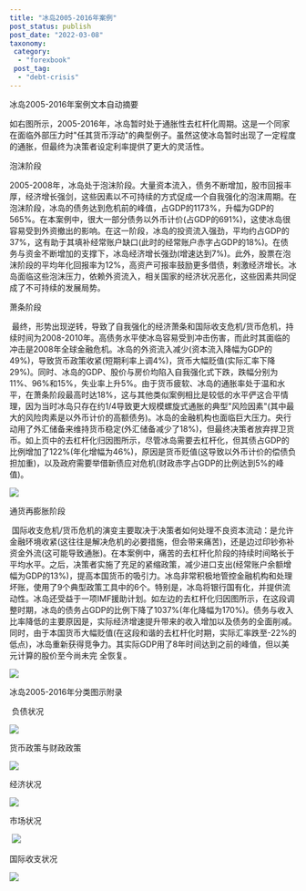 ```yaml
---
title: "冰岛2005-2016年案例"
post_status: publish
post_date: "2022-03-08"
taxonomy:
 category: 
  - "forexbook"
 post_tag: 
  - "debt-crisis"
---
```


冰岛2005-2016年案例文本自动摘要

如右图所示，2005-2016年，冰岛暂时处于通胀性去杠杆化周期。这是一个同家在面临外部压力时"任其货币浮动"的典型例子。虽然这使冰岛暂时出现了一定程度的通胀，但最终为决策者设定利率提供了更大的灵活性。

泡沫阶段

2005-2008年，冰岛处于泡沫阶段。大量资本流入，债务不断增加，股市回报丰厚，经济增长强剑，这些因素以不可持续的方式促成一个自我强化的泡沫周期。在泡沫阶段，冰岛的债务达到危机前的峰值，占GDP的1173%，升幅为GDP的565%。在本案例中，很大一部分债务以外币计价(占GDP的691%)，这使冰岛很容易受到外资撤出的影响。在这一阶段，冰岛的投资流入强劲，平均约占GDP的37%，这有助于其填补经常账户缺口(此时的经常账户赤字占GDP的18%)。在债务与资金不断增加的支撑下，冰岛经济增长强劲(增速达到7%)。此外，股票在泡沫阶段的平均年化回报率为12%，高资产可报率鼓励更多借债，剌激经济增长。冰岛面临这些泡沫压力，依赖外资流入，相关国家的经济状况恶化，这些因素共同促成了不可持续的发展局势。

萧条阶段

 最终，形势出现逆转，导致了自我强化的经济萧条和国际收支危机/货币危机，持续时间为2008-2010年。高债务水平使冰岛容易受到冲击伤害，而此时其面临的冲击是2008年全球金融危机。冰岛的外资流入减少(资本流入降幅为GDP的49%)，导致货币政策收紧(短期利率上调4%)，货币大幅贬值(实际汇率下降29%)。同时、冰岛的GDP、股价与房价均陷入自我强化式下跌，跌幅分别为11%、96%和15%，失业率上升5%。由于货币疲软、冰岛的通胀率处于温和水平，在萧条阶段最高时达18%，这与其他类似案例相比是较低的水平俨这合平情理，因为当时冰岛只存在约1/4导致更大规模螺旋式通胀的典型"风险因素"(其中最大的风险肉素是以外币计价的高额债务)。冰岛的金融机构也面临巨大压力。央行动用了外汇储备来维持货币稳定(外汇储备减少了18%)，但最终决策者放弃捍卫货币。如上页中的去杠杆化归因图所示，尽管冰岛需要去杠杆化，但其债占GDP的比例增加了122%(年化增幅为46%)，原因是货币贬值(这导致以外币计价的偿债负担加重)，以及政府需要举借新债应对危机(财政赤字占GDP的比例达到5%的峰值)。

![](https://img.dgrhw.net/upload/images/0/forexbook/2020/09/24/095005422.jpg)

通货再膨胀阶段

 国际收支危机/货币危机的演变主要取决于决策者如何处理不良资本流动：是允许金融环境收紧(这往往是解决危机的必要措施，但会带来痛苦)，还是边过印钞弥补资金外流(这可能导致通胀)。在本案例中，痛苦的去杠杆化阶段的持续时间略长于平均水平。之后，决策者实施了充足的紧缩政策，减少进口支出(经常账户余额增幅为GDP的13%)，提高本国货币的吸引力。冰岛非常积极地管控金融机构和处理坏账，使用了9个典型政策工具中的6个。特别是，冰岛将银行国有化，并提供流动性。冰岛还受益于一项IMF援助计划。如左边的去杠杆化归因图所示，在这段调整时期，冰岛的债务占GDP的比例下降了1037%(年化降幅为170%)。债务与收入比率降低的主要原因是，实际经济增速提升带来的收入增加以及债务的全面削减。同时，由于本国货币大幅贬值(在这段和谐的去杠杆化时期，实际汇率跌至-22%的低点)，冰岛重新获得竞争力。其实际GDP用了8年时间达到之前的峰值，但以美元计算的股价至今尚未完 全恢复。

![](https://img.dgrhw.net/upload/images/0/forexbook/2020/09/24/095015438.jpg)

冰岛2005-2016年分类图示附录

 负债状况

![](https://img.dgrhw.net/upload/images/forexbook/2020/07/22/181303750.png)

货币政策与财政政策

![](https://img.dgrhw.net/upload/images/forexbook/2020/07/22/181314672.png)

经济状况

![](https://img.dgrhw.net/upload/images/forexbook/2020/07/22/181329766.png)

市场状况

 ![](https://img.dgrhw.net/upload/images/forexbook/2020/07/22/181344157.png)

国际收支状况

![](https://img.dgrhw.net/upload/images/forexbook/2020/07/22/181356845.png)

